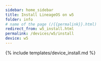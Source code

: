 ```yaml
---
sidebar: home_sidebar
title: Install LineageOS on w5
folder: info
# name of the page (/{{permalink}}.html)
redirect_from: w5_install.html
permalink: /devices/w5/install
device: w5
---
```

{% include templates/device_install.md %}
